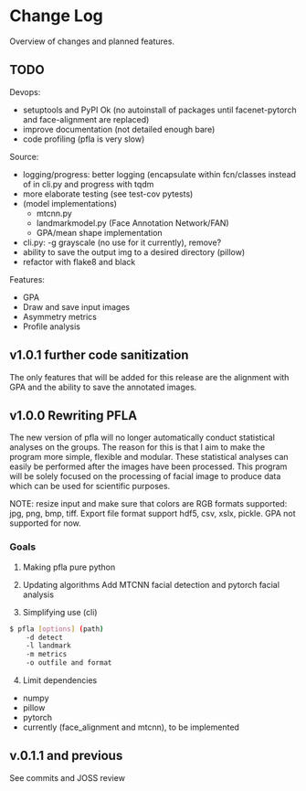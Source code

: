 # Change Log

Overview of changes and planned features.

## TODO

Devops:

- setuptools and PyPI Ok (no autoinstall of packages until facenet-pytorch and
  face-alignment are replaced)
- improve documentation (not detailed enough bare)
- code profiling (pfla is very slow)

Source:

- logging/progress: better logging (encapsulate within fcn/classes
	instead of in cli.py and progress with tqdm
- more elaborate testing (see test-cov pytests)
- (model implementations)
	* mtcnn.py
	* landmarkmodel.py (Face Annotation Network/FAN)
	* GPA/mean shape implementation
- cli.py: -g grayscale (no use for it currently), remove?
- ability to save the output img to a desired directory (pillow)
- refactor with flake8 and black

Features:

- GPA
- Draw and save input images
- Asymmetry metrics
- Profile analysis

## v1.0.1 further code sanitization

The only features that will be added for this release are the alignment with
GPA and the ability to save the annotated images.

## v1.0.0 Rewriting PFLA

The new version of pfla will no longer automatically conduct statistical
analyses on the groups. The reason for this is that I aim to make the program
more simple, flexible and modular. These statistical analyses can easily be
performed after the images have been processed. This program will be solely
focused on the processing of facial image to produce data which can be used for
scientific purposes.

NOTE: resize input and make sure that colors are RGB formats supported: jpg,
png, bmp, tiff. Export file format support hdf5, csv, xslx, pickle. GPA not
supported for now.

### Goals

1. Making pfla pure python

2. Updating algorithms
	Add MTCNN facial detection and pytorch facial analysis

3. Simplifying use (cli)

```bash
$ pfla [options] (path)
	-d detect
	-l landmark
	-m metrics
	-o outfile and format
```

4. Limit dependencies

- numpy
- pillow
- pytorch
- currently (face\_alignment and mtcnn), to be implemented

## v.0.1.1 and previous

See commits and JOSS review


